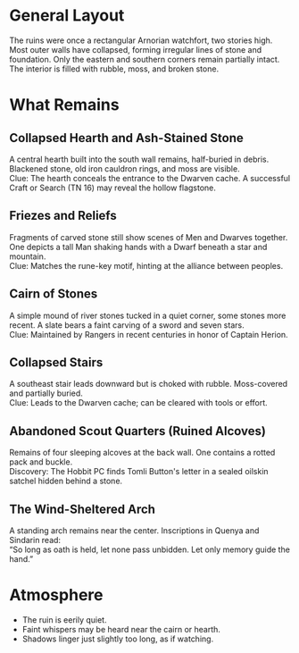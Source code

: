   

# General Layout

The ruins were once a rectangular Arnorian watchfort, two stories high. Most outer walls have collapsed, forming irregular lines of stone and foundation. Only the eastern and southern corners remain partially intact. The interior is filled with rubble, moss, and broken stone.

# What Remains

## Collapsed Hearth and Ash-Stained Stone

A central hearth built into the south wall remains, half-buried in debris. Blackened stone, old iron cauldron rings, and moss are visible.  
Clue: The hearth conceals the entrance to the Dwarven cache. A successful Craft or Search (TN 16) may reveal the hollow flagstone.

## Friezes and Reliefs

Fragments of carved stone still show scenes of Men and Dwarves together. One depicts a tall Man shaking hands with a Dwarf beneath a star and mountain.  
Clue: Matches the rune-key motif, hinting at the alliance between peoples.

## Cairn of Stones

A simple mound of river stones tucked in a quiet corner, some stones more recent. A slate bears a faint carving of a sword and seven stars.  
Clue: Maintained by Rangers in recent centuries in honor of Captain Herion.

## Collapsed Stairs

A southeast stair leads downward but is choked with rubble. Moss-covered and partially buried.  
Clue: Leads to the Dwarven cache; can be cleared with tools or effort.

## Abandoned Scout Quarters (Ruined Alcoves)

Remains of four sleeping alcoves at the back wall. One contains a rotted pack and buckle.  
Discovery: The Hobbit PC finds Tomli Button's letter in a sealed oilskin satchel hidden behind a stone.

## The Wind-Sheltered Arch

A standing arch remains near the center. Inscriptions in Quenya and Sindarin read:  
“So long as oath is held, let none pass unbidden. Let only memory guide the hand.”

# Atmosphere

- The ruin is eerily quiet.  
- Faint whispers may be heard near the cairn or hearth.  
- Shadows linger just slightly too long, as if watching.